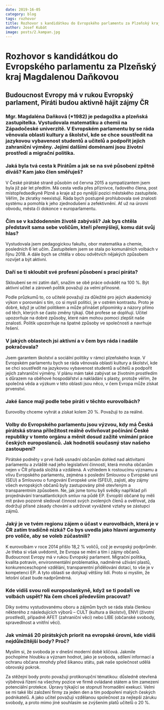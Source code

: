 ```yaml
---
date: 2019-16-05
category: blog
tags: rozhovor
title: Rozhovor s kandidátkou do Evropského parlamentu za Plzeňský kraj Magdalenou Daňkovou
author: Josef Kubát
image: posts/2.kampan.jpg
---
```


# Rozhovor s kandidátkou do Evropského parlamentu za Plzeňský kraj Magdalenou Daňkovou

## Budoucnost Evropy má v rukou Evropský parlament, Piráti budou aktivně hájit zájmy ČR

### Mgr. Magdaléna Daňková (*1982) je pedagožka a plzeňská zastupitelka. Vystudovala matematiku a chemii na Západočeské univerzitě. V Evropském parlamentu by se ráda věnovala oblasti kultury a školství, kde se chce soustředit na jazykovou vybavenost studentů a učitelů a podpořit jejich zahraniční výměny. Jejími dalšími doménami jsou životní prostředí a migrační politika.

### Jaká byla tvá cesta k Pirátům a jak se na své působení zpětně díváš? Kam jako člen směřuješ?
V České pirátské straně působím od června 2015 a sympatizantem jsem byla již pár let předtím. Má cesta vedla přes příznivce, řadového člena, post místopředsedkyně Plzně a kraje až po nynější pozici městského zastupitele. Věřím, že zkratky neexistují. Ráda bych postupně prohlubovala své znalosti systému a pomohla k jeho zjednodušení a zefektivnění. Ať už na úrovni obvodu, města či dokonce v europarlamentu.

### Čím se v každodenním životě zabýváš? Jak bys chtěla představit sama sebe voličům, kteří přemýšlejí, komu dát svůj hlas? 
Vystudovala jsem pedagogickou fakultu, obor matematika a chemie, posledních 6 let učím. Zastupitelem jsem se stala po komunálních volbách v říjnu 2018. A dále bych se chtěla v obou odvětvích nějakých způsobem rozvíjet a být aktivní. 

### Daří se ti skloubit své profesní působení s prací piráta? 
Skloubení se mi zatím daří, snažím se obě práce odvádět na 100 %. Být aktivní učitel a zároveň politik považuji za velmi přínosné.

Podle průzkumů to, co učitelé považují za důležité pro jejich akademický výkon v porovnání s tím, co si myslí politici, je v ostrém kontrastu. Proto je dobré, když je učitel politikem a může přinášet připomínky a názory přímo od těch, kterých se často změny týkají. Obě profese se doplňují. Učitel upozorňuje na dobré způsoby, které nám mohou pomoci zlepšit naše znalosti. Politik upozorňuje na špatné způsoby ve společnosti a navrhuje řešení.

### V jakých oblastech jsi aktivní a v čem bys ráda i nadále pokračovala? 
Jsem garantem školství a sociální politiky v rámci plzeňského kraje. V Evropském parlamentu bych se ráda věnovala oblasti kultury a školství, kde se chci soustředit na jazykovou vybavenost studentů a učitelů a podpořit jejich zahraniční výměny. V plánu mám také zabývat se životním prostředím s důrazem na oběhové hospodářství a nakládání s plasty, protože věřím, že společná věda a výzkum v této oblasti jsou něco, v čem Evropa může získat prvenství.

### Jaké šance mají podle tebe piráti v těchto eurovolbách?
Eurovolby chceme  vyhrát a získat kolem 20 %. Považuji to za reálné.

### Volby do Evropského parlamentu jsou výzvou, kdy má Česká pirátská strana příležitost reálně ovlivňovat počínání České republiky v tomto orgánu a měnit dosud zažité vnímání práce českých europoslanců.  Jak hodnotíš současný stav našeho zastoupení? 
Pirátské podněty v prvé řadě usnadní občanům dohled nad aktivitami parlamentu a zvláště nad jeho legislativní činností, která mnoha občanům nejen v ČR připadá složitá a vzdálená. A vzhledem k rostoucímu významu a vlivu Evropského parlamentu, zejména s poslední Smlouvou o Evropské unii (SEU) a Smlouvou o fungování Evropské unie (SFEU), zajistí, aby zájmy všech evropských občanů byly zastupovány plně otevřeným a transparentním způsobem. Ne, jak jsme tomu byli svědky například při projednávání transatlantických smluv na půdě EP. Evropští občané by měli mít právo pozorně sledovat činnost svých zvolených členů a ověřovat, zda dodržují přísné zásady chování a udržovat vyvážené vztahy se zástupci zájmů.

### Jaký je ve tvém regionu zájem o účast v eurovolbách, která je v ČR zatím tradičně nízká? Co bys uvedla jako hlavní argumenty pro voliče, aby se voleb zúčastnili? 
K eurovolbám v roce 2014 přišlo 18,2 % voličů, což je evropský podprůměr. Je třeba si však uvědomit, že Evropa se mění a tím i zájmy občanů. Budoucnost Evropy má v rukou Evropský parlament. Migrační politika, kvalita potravin, environmentální problematika, nadměrné užívání plastů, konkurenceschopné vzdělání, transparentní přidělování dotací, to vše je v kompetenci EP. A tyto oblasti se dotýkají většiny lidí. Proto si myslím, že letošní účast bude nadprůměrná.

### Kde vidíš svou roli europoslankyně, když se ti podaří ve volbách uspět? Na čem chceš především pracovat?
Díky svému vystudovanému oboru a zájmům bych se ráda stala členkou některého z následujících výborů – CULT (kultura a školství), ENVI (životní prostředí), případně AFET (zahraniční věci) nebo LIBE (občanské svobody, spravedlnost a vnitřní věci).

### Jak vnímáš 20 pirátských priorit na evropské úrovni, kde vidíš nejdůležitější body? Proč?
Myslím si, že svoboda je v dnešní moderní době klíčová. Jakmile pochopíme hloubku a význam hodnot, jako je svoboda, sdílení informací a ochranu občana mnohdy před šikanou státu, pak naše společnost udělá obrovský pokrok.

Za stěžejní body proto považuji protikorupční tématikou: důsledně otevřená výběrová řízení na všechny pozice ve firmě ovládané státem a tím zamezení potenciální protekce. Úpravy týkající se stopnutí hromadění exekucí. Velmi se mi také líbí založení firmy za jeden den a tím podpoření malých českých podnikatelů. A jako učitel považuji vzdělanou společnost za nejlepší záruku svobody, a proto mimo jiné souhlasím se zvýšením platů učitelů o 20 %.







